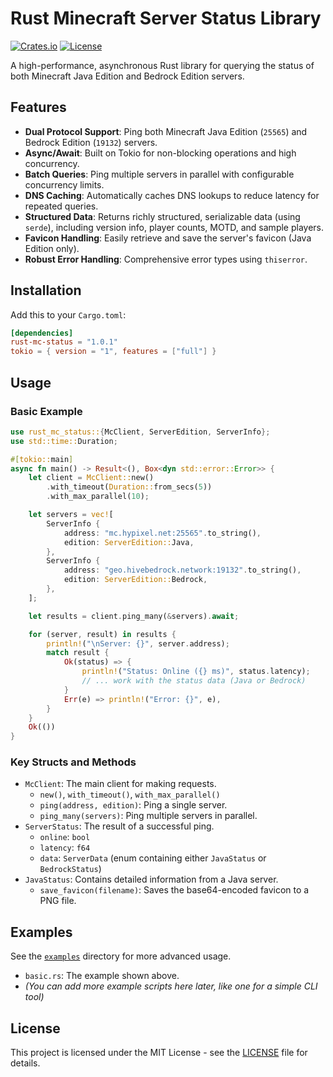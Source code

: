 # Rust Minecraft Server Status Library

[![Crates.io](https://img.shields.io/crates/v/rust-mc-status)](https://crates.io/crates/rust-mc-status)
[![License](https://img.shields.io/badge/license-MIT-blue.svg)](LICENSE)

A high-performance, asynchronous Rust library for querying the status of both Minecraft Java Edition and Bedrock Edition servers.

## Features

*   **Dual Protocol Support**: Ping both Minecraft Java Edition (`25565`) and Bedrock Edition (`19132`) servers.
*   **Async/Await**: Built on Tokio for non-blocking operations and high concurrency.
*   **Batch Queries**: Ping multiple servers in parallel with configurable concurrency limits.
*   **DNS Caching**: Automatically caches DNS lookups to reduce latency for repeated queries.
*   **Structured Data**: Returns richly structured, serializable data (using `serde`), including version info, player counts, MOTD, and sample players.
*   **Favicon Handling**: Easily retrieve and save the server's favicon (Java Edition only).
*   **Robust Error Handling**: Comprehensive error types using `thiserror`.

## Installation

Add this to your `Cargo.toml`:

```toml
[dependencies]
rust-mc-status = "1.0.1"
tokio = { version = "1", features = ["full"] }
```

## Usage

### Basic Example

```rust
use rust_mc_status::{McClient, ServerEdition, ServerInfo};
use std::time::Duration;

#[tokio::main]
async fn main() -> Result<(), Box<dyn std::error::Error>> {
    let client = McClient::new()
        .with_timeout(Duration::from_secs(5))
        .with_max_parallel(10);

    let servers = vec![
        ServerInfo {
            address: "mc.hypixel.net:25565".to_string(),
            edition: ServerEdition::Java,
        },
        ServerInfo {
            address: "geo.hivebedrock.network:19132".to_string(),
            edition: ServerEdition::Bedrock,
        },
    ];

    let results = client.ping_many(&servers).await;

    for (server, result) in results {
        println!("\nServer: {}", server.address);
        match result {
            Ok(status) => {
                println!("Status: Online ({} ms)", status.latency);
                // ... work with the status data (Java or Bedrock)
            }
            Err(e) => println!("Error: {}", e),
        }
    }
    Ok(())
}
```

### Key Structs and Methods

*   `McClient`: The main client for making requests.
    *   `new()`, `with_timeout()`, `with_max_parallel()`
    *   `ping(address, edition)`: Ping a single server.
    *   `ping_many(servers)`: Ping multiple servers in parallel.
*   `ServerStatus`: The result of a successful ping.
    *   `online`: `bool`
    *   `latency`: `f64`
    *   `data`: `ServerData` (enum containing either `JavaStatus` or `BedrockStatus`)
*   `JavaStatus`: Contains detailed information from a Java server.
    *   `save_favicon(filename)`: Saves the base64-encoded favicon to a PNG file.

## Examples

See the [`examples`](https://github.com/your_username/rust-mc-status/tree/main/examples) directory for more advanced usage.
*   `basic.rs`: The example shown above.
*   *(You can add more example scripts here later, like one for a simple CLI tool)*

## License

This project is licensed under the MIT License - see the [LICENSE](LICENSE) file for details.